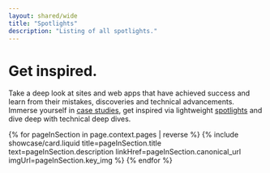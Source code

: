 ```yaml
---
layout: shared/wide
title: "Spotlights"
description: "Listing of all spotlights."
---
```


# Get inspired.

Take a deep look at sites and web apps that have achieved success and learn from their mistakes, discoveries and technical advancements. Immerse yourself in <a href="{{site.baseurl}}/showcase/case-study/">case studies</a>, get inspired via lightweight <a href="{{site.baseurl}}/showcase/spotlight/">spotlights</a> and dive deep with technical deep dives.


<div class="mdl-grid">
  {% for pageInSection in page.context.pages | reverse %}
    {% include showcase/card.liquid title=pageInSection.title text=pageInSection.description linkHref=pageInSection.canonical_url imgUrl=pageInSection.key_img %}
  {% endfor %}
</div>

